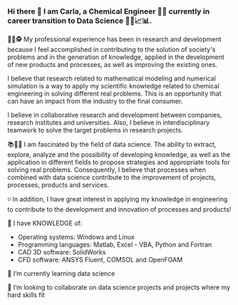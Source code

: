 ### Hi there 👋 I am Carla, a Chemical Engineer 👩‍🎓 currently in career transition to Data Science 👩‍💻📈📊.




👩‍💻🕵️ My professional experience has been in research and development because I feel accomplished in contributing to the solution of society's problems and in the generation of knowledge, applied in the development of new products and processes, as well as improving the existing ones.

   I believe that research related to mathematical modeling and numerical simulation is a way to apply my scientific knowledge related to chemical engineering in solving different real problems. This is an opportunity that can have an impact from the industry to the final consumer.

   I believe in collaborative research and development between companies, research institutes and universities. Also, I believe in interdisciplinary teamwork to solve the target problems in research projects.

📚👩‍💻 I am fascinated by the field of data science. The ability to extract, explore, analyze and the possibility of developing knowledge, as well as the application in different fields to propose strategies and appropriate tools for solving real problems. Consequently, I believe that processes when combined with data science contribute to the improvement of projects, processes, products and services.

◽️ In addition, I have great interest in applying my knowledge in engineering to contribute to the development and innovation of processes and products!



📌 I have KNOWLEDGE of:
- Operating systems: Windows and Linux
- Programming languages: Matlab, Excel - VBA, Python and Fortran
- CAD 3D software: SolidWorks
- CFD software: ANSYS Fluent, COMSOL and OpenFOAM


🌱 I’m currently learning data science

👯 I’m looking to collaborate on data science projects and projects where my hard skills fit

<!--
**carlacotas/carlacotas** is a ✨ _special_ ✨ repository because its `README.md` (this file) appears on your GitHub profile.

Here are some ideas to get you started:

- 🔭 I’m currently working on ...
- 🌱 I’m currently learning ...
- 👯 I’m looking to collaborate on ...
- 🤔 I’m looking for help with ...
- 💬 Ask me about ...
- 📫 How to reach me: ...
- 😄 Pronouns: ...
- ⚡ Fun fact: ...
-->
